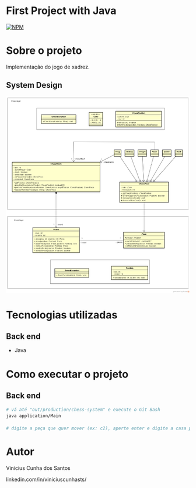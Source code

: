 # First Project with Java
[![NPM](https://img.shields.io/npm/l/react)](https://github.com/1vinicius1/chess-system-java/blob/main/LICENSE) 

# Sobre o projeto

Implementação do jogo de xadrez.

## System Design
![SystemDesign](assets/chess-system-design.PNG)

# Tecnologias utilizadas
## Back end
- Java

# Como executar o projeto

## Back end

```bash
# vá até "out/production/chess-system" e execute o Git Bash
java application/Main

# digite a peça que quer mover (ex: c2), aperte enter e digite a casa para onde quer mover a peça (ex: c4)

```
# Autor

Vinícius Cunha dos Santos

linkedin.com/in/viniciuscunhasts/
